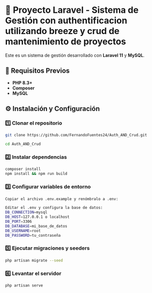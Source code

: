 # 🚀 Proyecto Laravel - Sistema de Gestión con authentificacion utilizando breeze y crud de mantenimiento de proyectos

Este es un sistema de gestión desarrollado con **Laravel 11** y **MySQL**.

## 📌 Requisitos Previos

- **PHP 8.3+**
- **Composer**
- **MySQL** 

## ⚙️ Instalación y Configuración

### 1️⃣ Clonar el repositorio  
```sh
git clone https://github.com/FernandoFuentes24/Auth_AND_Crud.git

cd Auth_AND_Crud
```
### 2️⃣ Instalar dependencias
```sh
composer install
npm install && npm run build
```
### 3️⃣ Configurar variables de entorno
```sh
Copiar el archivo .env.example y renómbralo a .env:

Editar el .env y configura la base de datos:
DB_CONNECTION=mysql
DB_HOST=127.0.0.1 o localhost
DB_PORT=3306 
DB_DATABASE=mi_base_de_datos
DB_USERNAME=root
DB_PASSWORD=tu_contraseña
```
### 5️⃣ Ejecutar migraciones y seeders
```sh
php artisan migrate --seed
```
### 6️⃣ Levantar el servidor
```sh
php artisan serve
```
